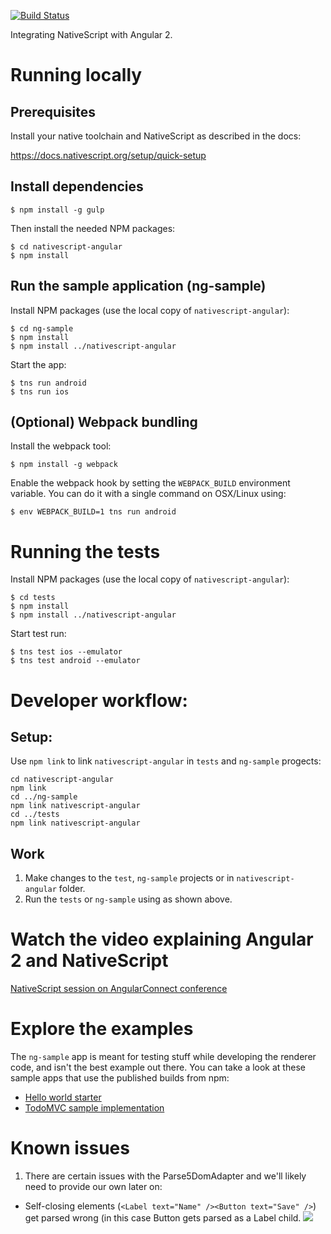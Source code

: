 [![Build Status](https://travis-ci.org/NativeScript/nativescript-angular.svg?branch=master)](https://travis-ci.org/NativeScript/nativescript-angular)

Integrating NativeScript with Angular 2.

# Running locally

## Prerequisites

Install your native toolchain and NativeScript as described in the docs:

https://docs.nativescript.org/setup/quick-setup


## Install dependencies

```
$ npm install -g gulp
```

Then install the needed NPM packages:

```
$ cd nativescript-angular
$ npm install
```

## Run the sample application (ng-sample)

Install NPM packages (use the local copy of `nativescript-angular`):
```
$ cd ng-sample
$ npm install
$ npm install ../nativescript-angular
```

Start the app:

```
$ tns run android
$ tns run ios
```

## (Optional) Webpack bundling

Install the webpack tool:

```
$ npm install -g webpack
```

Enable the webpack hook by setting the `WEBPACK_BUILD` environment variable. You can do it with a single command on OSX/Linux using:

```
$ env WEBPACK_BUILD=1 tns run android
```

# Running the tests

Install NPM packages (use the local copy of `nativescript-angular`):
```
$ cd tests
$ npm install
$ npm install ../nativescript-angular
```

Start test run:

```
$ tns test ios --emulator
$ tns test android --emulator
```

# Developer workflow:

## Setup:
Use `npm link` to link `nativescript-angular` in `tests` and `ng-sample` progects:

```
cd nativescript-angular
npm link
cd ../ng-sample
npm link nativescript-angular
cd ../tests
npm link nativescript-angular
```

## Work
1. Make changes to the `test`, `ng-sample` projects or in `nativescript-angular` folder.
2. Run the `tests` or `ng-sample` using as shown above.

# Watch the video explaining Angular 2 and NativeScript
[NativeScript session on AngularConnect conference](https://www.youtube.com/watch?v=4SbiiyRSIwo)

# Explore the examples

The `ng-sample` app is meant for testing stuff while developing the renderer code, and isn't the best example out there. You can take a look at these sample apps that use the published builds from npm:

* [Hello world starter](https://github.com/NativeScript/template-hello-world-ng)
* [TodoMVC sample implementation](https://github.com/NativeScript/sample-ng-todomvc)

# Known issues

1. There are certain issues with the Parse5DomAdapter and we'll likely need to provide our own later on:
  * Self-closing elements (`<Label text="Name" /><Button text="Save" />`) get parsed wrong (in this case Button gets parsed as a Label child.
![](https://ga-beacon.appspot.com/UA-111455-24/nativescript/nativescript-angular?pixel) 
